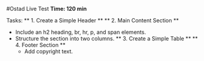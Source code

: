 #Ostad Live Test
**Time: 120 min**

Tasks:
** 1. Create a Simple Header **
** 2. Main Content Section **
- Include an h2 heading, br, hr, p, and span elements.
- Structure the section into two columns.
** 3. Create a Simple Table **
** 4. Footer Section **
  - Add copyright text.
